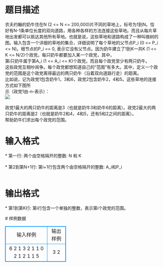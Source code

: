 # 

 
 # 题目描述 
<p>
农夫约翰的奶牛住在N (2 <= N <= 200,000)片不同的草地上，标号为1到N。恰好有N-1条单位长度的双向道路，用各种各样的方法连接这些草地。而且从每片草地出发都可以抵达其他所有草地。也就是说，这些草地和道路构成了一种叫做树的图。输入包含一个详细的草地的集合，详细说明了每个草地的父节点P_i (0 <= P_i <= N)。根节点的P_i == 0, 表示它没有父节点。因为奶牛建立了1到K一共K (1 <= K <= N/2)个政党。每只奶牛都要加入某一个政党，其中，<br>第i只奶牛属于第A_i (1 <= A_i <= K)个政党。而且每个政党至少有两只奶牛。<br>这些政党互相吵闹争。每个政党都想知道自己的“范围”有多大。其中，定义一个政党的范围是这个政党离得最远的两只奶牛（沿着双向道路行走）的距离。<br>比如说，记为政党1包含奶牛1，3和6，政党2包含奶牛2，4和5。这些草地的连接方式如下图所<br>示（政党1由-n-表示）：<br><img border="0" src="/source/joyoi/tyvj-2607/img/aHR0cDovL3d3dy5qb3lvaS5jbi9wcm9ibGVtL3R5dmotMjYwNy9wcm9ibGVtc19pbWFnZXMvMzA0OS8xNzc2LmpwZw==.jpg"> <br><br>政党1最大的两只奶牛的距离是3（也就是奶牛3和奶牛6的距离）。政党2最大的两只奶牛的距离是2（也就是奶牛2和4，4和5，还有5和2之间的距离）。<br>帮助奶牛们求出每个政党的范围。<br></p> 

 
 # 输入格式 
<p>
* 第一行: 两个由空格隔开的整数: N 和 K<br><br>* 第2到第N+1行: 第i+1行包含两个由空格隔开的整数: A_i和P_i<br><br></p> 

 
 # 输出格式 
<p>
* 第1到第K行: 第i行包含一个单独的整数，表示第i个政党的范围。<br></p> 
# 样例数据
<style>
        table,table tr th, table tr td { border:1px solid #0094ff; }
        table { width: 200px; min-height: 25px; line-height: 25px; text-align: center; border-collapse: collapse;}   
    </style>
<table>
	<tr>
		<td>输入样例</td>
		<td>输出样例</td>
	</tr>
<tr><td>6 2
1 3
2 1
1 0
2 1
2 1
1 5

</td><td>3
2</td></tr></table>
